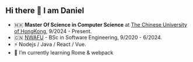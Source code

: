 ## Hi there 👋 I am Daniel

<!--
**IceDanielC/IceDanielC** is a ✨ _special_ ✨ repository because its `README.md` (this file) appears on your GitHub profile.

Here are some ideas to get you started:

-->
- 🇭🇰 **Master Of Science in Computer Science** at [The Chinese University of HongKong](https://www.cuhk.edu.hk/), 9/2024 - Present. 
- 🇨🇳 [NWAFU](https://www.nwsuaf.edu.cn/) - BSc in Software Engineering, 9/2020 - 6/2024.
- ⚡ Nodejs / Java / React / Vue.
- 🌱 I’m currently learning Rome & webpack
